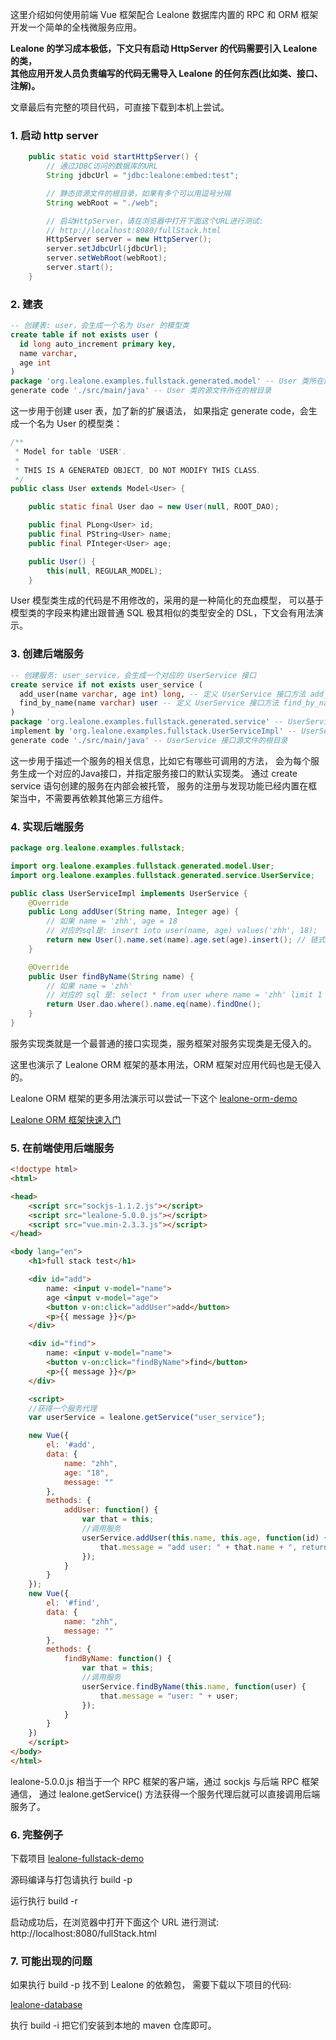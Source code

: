 这里介绍如何使用前端 Vue 框架配合 Lealone 数据库内置的 RPC 和 ORM 框架开发一个简单的全栈微服务应用。

<b>Lealone 的学习成本极低，下文只有启动 HttpServer 的代码需要引入 Lealone 的类，</br>
其他应用开发人员负责编写的代码无需导入 Lealone 的任何东西(比如类、接口、注解)。</b>

文章最后有完整的项目代码，可直接下载到本机上尝试。

### 1. 启动 http server

```java
    public static void startHttpServer() {
        // 通过JDBC访问的数据库的URL
        String jdbcUrl = "jdbc:lealone:embed:test";

        // 静态资源文件的根目录，如果有多个可以用逗号分隔
        String webRoot = "./web";

        // 启动HttpServer，请在浏览器中打开下面这个URL进行测试:
        // http://localhost:8080/fullStack.html
        HttpServer server = new HttpServer();
        server.setJdbcUrl(jdbcUrl);
        server.setWebRoot(webRoot);
        server.start();
    }
```

### 2. 建表

```sql
-- 创建表: user，会生成一个名为 User 的模型类
create table if not exists user (
  id long auto_increment primary key,
  name varchar,
  age int
)
package 'org.lealone.examples.fullstack.generated.model' -- User 类所在的包名
generate code './src/main/java' -- User 类的源文件所在的根目录
```

这一步用于创建 user 表，加了新的扩展语法，
如果指定 generate code，会生成一个名为 User 的模型类：

```java
/**
 * Model for table 'USER'.
 *
 * THIS IS A GENERATED OBJECT, DO NOT MODIFY THIS CLASS.
 */
public class User extends Model<User> {

    public static final User dao = new User(null, ROOT_DAO);

    public final PLong<User> id;
    public final PString<User> name;
    public final PInteger<User> age;

    public User() {
        this(null, REGULAR_MODEL);
    }
```

User 模型类生成的代码是不用修改的，采用的是一种简化的充血模型，
可以基于模型类的字段来构建出跟普通 SQL 极其相似的类型安全的 DSL，下文会有用法演示。


### 3. 创建后端服务

```sql
-- 创建服务: user_service，会生成一个对应的 UserService 接口
create service if not exists user_service (
  add_user(name varchar, age int) long, -- 定义 UserService 接口方法 add_user
  find_by_name(name varchar) user -- 定义 UserService 接口方法 find_by_name
)
package 'org.lealone.examples.fullstack.generated.service' -- UserService 接口所在的包名
implement by 'org.lealone.examples.fullstack.UserServiceImpl' -- UserService 接口的默认实现类
generate code './src/main/java' -- UserService 接口源文件的根目录
```

这一步用于描述一个服务的相关信息，比如它有哪些可调用的方法，
会为每个服务生成一个对应的Java接口，并指定服务接口的默认实现类。
通过 create service 语句创建的服务在内部会被托管，
服务的注册与发现功能已经内置在框架当中，不需要再依赖其他第三方组件。


### 4. 实现后端服务

```java
package org.lealone.examples.fullstack;

import org.lealone.examples.fullstack.generated.model.User;
import org.lealone.examples.fullstack.generated.service.UserService;

public class UserServiceImpl implements UserService {
    @Override
    public Long addUser(String name, Integer age) {
        // 如果 name = 'zhh', age = 18
        // 对应的sql是: insert into user(name, age) values('zhh', 18);
        return new User().name.set(name).age.set(age).insert(); // 链式调用，insert()返回新增记录的 rowId
    }

    @Override
    public User findByName(String name) {
        // 如果 name = 'zhh'
        // 对应的 sql 是: select * from user where name = 'zhh' limit 1
        return User.dao.where().name.eq(name).findOne();
    }
}
```

服务实现类就是一个最普通的接口实现类，服务框架对服务实现类是无侵入的。

这里也演示了 Lealone ORM 框架的基本用法，ORM 框架对应用代码也是无侵入的。

Lealone ORM 框架的更多用法演示可以尝试一下这个
[lealone-orm-demo](https://github.com/lealone/Lealone-Examples/tree/main/orm-demo)

[Lealone ORM 框架快速入门](https://github.com/lealone/Lealone-Examples/blob/main/docs/Lealone%20ORM%E6%A1%86%E6%9E%B6%E5%BF%AB%E9%80%9F%E5%85%A5%E9%97%A8.md)


### 5. 在前端使用后端服务

```html
<!doctype html>
<html>

<head>
    <script src="sockjs-1.1.2.js"></script>
    <script src="lealone-5.0.0.js"></script>
    <script src="vue.min-2.3.3.js"></script>
</head>

<body lang="en">
    <h1>full stack test</h1>

    <div id="add">
        name: <input v-model="name">
        age <input v-model="age">
        <button v-on:click="addUser">add</button>
        <p>{{ message }}</p>
    </div>

    <div id="find"> 
        name: <input v-model="name">
        <button v-on:click="findByName">find</button>
        <p>{{ message }}</p>
    </div>

    <script>
    //获得一个服务代理
    var userService = lealone.getService("user_service");

    new Vue({
        el: '#add',
        data: {
            name: "zhh",
            age: "18",
            message: ""
        },
        methods: {
            addUser: function() {
                var that = this;
                //调用服务
                userService.addUser(this.name, this.age, function(id) {
                    that.message = "add user: " + that.name + ", return id: " + id;
                });
            }
        }
    });
    new Vue({
        el: '#find',
        data: {
            name: "zhh",
            message: ""
        },
        methods: {
            findByName: function() {
                var that = this;
                //调用服务
                userService.findByName(this.name, function(user) {
                    that.message = "user: " + user;
                });
            }
        }
    })
    </script>
</body>
</html>
```

lealone-5.0.0.js 相当于一个 RPC 框架的客户端，通过 sockjs 与后端 RPC 框架通信，
通过 lealone.getService() 方法获得一个服务代理后就可以直接调用后端服务了。



### 6. 完整例子

下载项目 [lealone-fullstack-demo](https://github.com/lealone/Lealone-Examples/tree/main/fullstack-demo)

源码编译与打包请执行 build -p

运行执行 build -r

启动成功后，在浏览器中打开下面这个 URL 进行测试:
http://localhost:8080/fullStack.html


### 7. 可能出现的问题

如果执行 build -p 找不到 Lealone 的依赖包，
需要下载以下项目的代码: 

[lealone-database](https://github.com/lealone/Lealone)


执行 build -i 把它们安装到本地的 maven 仓库即可。

